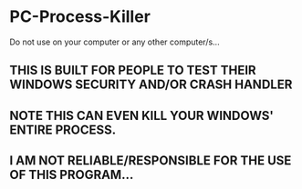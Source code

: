 # PC-Process-Killer
Do not use on your computer or any other computer/s...

## THIS IS BUILT FOR PEOPLE TO TEST THEIR WINDOWS SECURITY AND/OR CRASH HANDLER
## NOTE THIS CAN EVEN KILL YOUR WINDOWS' ENTIRE PROCESS.
## I AM NOT RELIABLE/RESPONSIBLE FOR THE USE OF THIS PROGRAM...
